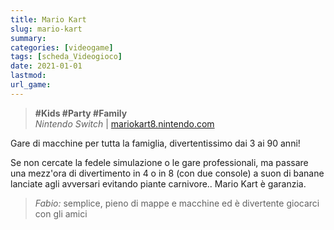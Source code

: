 ```yaml
---
title: Mario Kart
slug: mario-kart
summary: 
categories: [videogame]
tags: [scheda_Videogioco]
date: 2021-01-01
lastmod: 
url_game: 
---
```

> **#Kids #Party #Family**  
> *Nintendo Switch* | [mariokart8.nintendo.com](https://mariokart8.nintendo.com)   

Gare di macchine per tutta la famiglia, divertentissimo dai 3 ai 90 anni!

Se non cercate la fedele simulazione o le gare professionali, ma passare una mezz'ora di divertimento in 4 o in 8 (con due console) a suon di banane lanciate agli avversari evitando piante carnivore.. Mario Kart è garanzia.


> *Fabio:*
> semplice, pieno di mappe e macchine ed è divertente giocarci con gli amici


